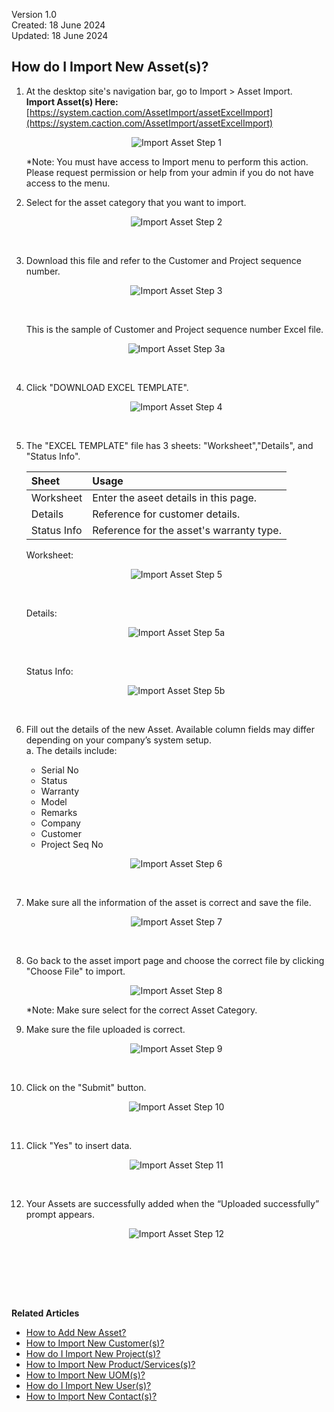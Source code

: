 Version 1.0<br>
Created: 18 June 2024<br>
Updated: 18 June 2024<br>
## How do I Import New Asset(s)?

1. At the desktop site's navigation bar, go to Import > Asset Import.<br>
   **Import Asset(s) Here:** [https://system.caction.com/AssetImport/assetExcelImport](https://system.caction.com/AssetImport/assetExcelImport)

   <p align="center">
     <img src="img/Import_Asset_Step_1.png" alt="Import Asset Step 1">
   </p>

   *Note: You must have access to Import menu to perform this action. Please request permission or help from your admin if you do not have access to the menu.<br>

2. Select for the asset category that you want to import.

   <p align="center">
     <img src="img/Import_Asset_Step_2.png" alt="Import Asset Step 2">
   </p><br>

3. Download this file and refer to the Customer and Project sequence number.

   <p align="center">
     <img src="img/Import_Asset_Step_3.png" alt="Import Asset Step 3">
   </p><br>

   This is the sample of Customer and Project sequence number Excel file.<br>

   <p align="center">
     <img src="img/Import_Asset_Step_3a.png" alt="Import Asset Step 3a">
   </p><br>

4. Click "DOWNLOAD EXCEL TEMPLATE".

   <p align="center">
     <img src="img/Import_Asset_Step_4.png" alt="Import Asset Step 4">
   </p><br>

5. The "EXCEL TEMPLATE" file has 3 sheets: "Worksheet","Details", and "Status Info".<br>

   | Sheet | Usage |
   | :----- | :-------- |
   | Worksheet | Enter the aseet details in this page. |
   | Details | Reference for customer details. |
   | Status Info | Reference for the asset's warranty type. |

   Worksheet: 
   <p align="center">
     <img src="img/Import_Asset_Step_5.png" alt="Import Asset Step 5">
   </p><br>

   Details:
   <p align="center">
     <img src="img/Import_Asset_Step_5a.png" alt="Import Asset Step 5a">
   </p><br>

   Status Info:
   <p align="center">
     <img src="img/Import_Asset_Step_5b.png" alt="Import Asset Step 5b">
   </p><br>

6. Fill out the details of the new Asset. Available column fields may differ depending on your company’s system setup.<br>
   a. The details include:<br>
      - Serial No<br>
      - Status<br>
      - Warranty<br>
      - Model<br>
      - Remarks<br>
      - Company<br>
      - Customer<br>
      - Project Seq No<br>

   <p align="center">
     <img src="img/Import_Asset_Step_6.png" alt="Import Asset Step 6">
   </p><br>

7. Make sure all the information of the asset is correct and save the file.

   <p align="center">
     <img src="img/Import_Asset_Step_7.png" alt="Import Asset Step 7">
   </p><br>

8. Go back to the asset import page and choose the correct file by clicking "Choose File" to import.<br>

   <p align="center">
     <img src="img/Import_Asset_Step_8.png" alt="Import Asset Step 8">
   </p>

   *Note: Make sure select for the correct Asset Category.<br>

9. Make sure the file uploaded is correct.

   <p align="center">
     <img src="img/Import_Asset_Step_9.png" alt="Import Asset Step 9">
   </p><br>

10. Click on the "Submit" button.

    <p align="center">
      <img src="img/Import_Asset_Step_10.png" alt="Import Asset Step 10">
    </p><br>

11. Click "Yes" to insert data.

    <p align="center">
     <img src="img/Import_Asset_Step_11.png" alt="Import Asset Step 11">
    </p><br>

12. Your Assets are successfully added when the “Uploaded successfully” prompt appears.

    <p align="center">
      <img src="img/Import_Asset_Step_12.png" alt="Import Asset Step 12">
    </p><br>
<br><br><br>

**Related Articles**<br>
- [How to Add New Asset?](How_to_Add_New_Asset.md)
- [How to Import New Customer(s)?](Import_Customer.md)
- [How do I Import New Project(s)?](Import_Project.md)
- [How to Import New Product/Services(s)?](Import_Product_Services.md)
- [How to Import New UOM(s)?](Import_UOM.md)
- [How do I Import New User(s)?](Import_User.md)
- [How to Import New Contact(s)?](Import_Contact.md)

<!-- [Link Text](https://salesconnection.github.io/Sales-Connection-Support/Import_Asset.html) -->
